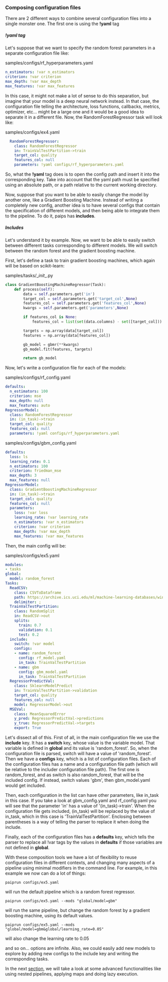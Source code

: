 ### Composing configuration files

There are 2 different ways to combine several configuration files into a single monster one. The first one is using the **!yaml** tag

##### !yaml tag

Let's suppose that we want to specify the random forest parameters in a separate configuration file like:

samples/configs/rf_hyperparameters.yaml

```yaml
n_estimators: !var n_estimators
criterion: !var criterion
max_depth: !var max_depth
max_features: !var max_features
```

In this case, it might not make a lot of sense to do this separation, but imagine that your model is a deep neural network instead. In that case, the configuration file
telling the architecture, loss functions, callbacks, metrics, optimizer, etc... might be a large one and it would be a good idea to separate it in a different file.
Now, the RandomForestRegressor task will look like:

samples/configs/ex4.yaml
```yaml
  RandomForestRegressor:
    class: RandomForestRegressor
    in: TrainValTestPartition->train
    target_col: quality
    features_col: null
    parameters: !yaml configs/rf_hyperparameters.yaml
```

So, what the **!yaml** tag does is to open the config path and insert it into the corresponding key. 
Take into account that the yaml path must be specified using an absolute path, or a path relative to the current working directory.

Now, suppose that you want to be able to easily change the model by another one, like a Gradient Boosting Machine. 
Instead of writing a completely new config, another idea is to have several configs that contain the specification of different models, and then being able to integrate them to the pipeline.
To do it, paips has **includes**.

##### Includes

Let's understand it by example. Now, we want to be able to easily switch between different tasks corresponding to different models. We will switch between the random forest and the gradient boosting machine.

First, let's define a task to train gradient boosting machines, which again will be based on scikit-learn:

samples/tasks/\__init__.py
```python
class GradientBoostingMachineRegressor(Task):
    def process(self):
        data = self.parameters.get('in')
        target_col = self.parameters.get('target_col',None)
        features_col = self.parameters.get('features_col',None)
        kwargs = self.parameters.get('parameters',None)

        if features_col is None:
            features_col = list(set(data.columns) - set([target_col]))

        targets = np.array(data[target_col])
        features = np.array(data[features_col])

        gb_model = gbmr(**kwargs)
        gb_model.fit(features, targets)

        return gb_model
```

Now, let's write a configuration file for each of the models:

samples/configs/rf_config.yaml

```yaml
defaults:
  n_estimators: 100
  criterion: mse
  max_depth: null
  max_features: auto
RegressorModel:
  class: RandomForestRegressor
  in: (in_task)->train
  target_col: quality
  features_col: null
  parameters: !yaml configs/rf_hyperparameters.yaml
```

samples/configs/gbm_config.yaml

```yaml
defaults:
  loss: ls
  learning_rate: 0.1
  n_estimators: 100
  criterion: friedman_mse
  max_depth: 3
  max_features: null
RegressorModel:
  class: GradientBoostingMachineRegressor
  in: (in_task)->train
  target_col: quality
  features_col: null
  parameters:
    loss: !var loss
    learning_rate: !var learning_rate
    n_estimators: !var n_estimators
    criterion: !var criterion
    max_depth: !var max_depth
    max_features: !var max_features
```

Then, the main config will be:

samples/configs/ex5.yaml
```yaml
modules:
- tasks
global:
  model: random_forest
Tasks:
  ReadCSV:
    class: CSVToDataframe
    path: https://archive.ics.uci.edu/ml/machine-learning-databases/wine-quality/winequality-red.csv
    delimiter: ;
  TrainValTestPartition:
    class: RandomSplit
    in: ReadCSV->out
    splits:
      train: 0.7
      validation: 0.1
      test: 0.2
  include:
    switch: !var model
    configs:
    - name: random_forest
      config: rf_model.yaml
      in_task: TrainValTestPartition
    - name: gbm
      config: gbm_model.yaml
      in_task: TrainValTestPartition
  RegressorPredictVal:
    class: SklearnModelPredict
    in: TrainValTestPartition->validation
    target_col: quality
    features_col: null
    model: RegressorModel->out
  MSEVal:
    class: MeanSquaredError
    y_pred: RegressorPredictVal->predictions
    y_true: RegressorPredictVal->targets
    export: True
 ```
 
 Let's dissect all of this. First of all, in the main configuration file we use the **include** key. It has a **switch** key, whose value is the variable model. That variable is defined in **global** and its value is 'random_forest'. So, when the configuration file is parsed, switch will have a value of 'random_forest'. Then we have a **configs** key, which is a list of configuration files. Each of the configuration files has a name and a configuration file path (which will be relative to the includer configuration file path). The first one is random_forest, and as switch is also random_forest, that will be the included config. If instead, switch values 'gbm', then gbm_model.yaml would get included.
 
Then, each configuration in the list can have other parameters, like in_task in this case. If you take a look at gbm_config.yaml and rf_config.yaml you will see that the parameter 'in' has a value of '(in_task)->train'. When the configuration file gets included, (in_task) will be replaced by the value of in_task, which in this case is 'TrainValTestPartition'. Enclosing between parentheses is a way of telling the parser to replace it when doing the include.

Finally, each of the configuration files has a **defaults** key, which tells the parser to replace all !var tags by the values in **defaults** if those variables are not defined in **global**.

With these composition tools we have a lot of flexibility to reuse configuration files in different contexts, and changing many aspects of a pipeline using minimal modifiers in the command line. For example, in this example we now can do a lot of things:

```
paiprun configs/ex5.yaml
```

will run the default pipeline which is a random forest regressor.

```
paiprun configs/ex5.yaml --mods "global/model=gbm"
```

will run the same pipeline, but change the random forest by a gradient boosting machine, using its default values.

```
paiprun configs/ex5.yaml --mods "global/model=gbm&global/learning_rate=0.05"
```

will also change the learning rate to 0.05

and so on... options are infinite.
Also, we could easily add new models to explore by adding new configs to the include key and writing the corresponding tasks.

In the next [section](tutorial-5.md), we will take a look at some advanced functionalities like using nested pipelines, applying maps and doing lazy execution.
